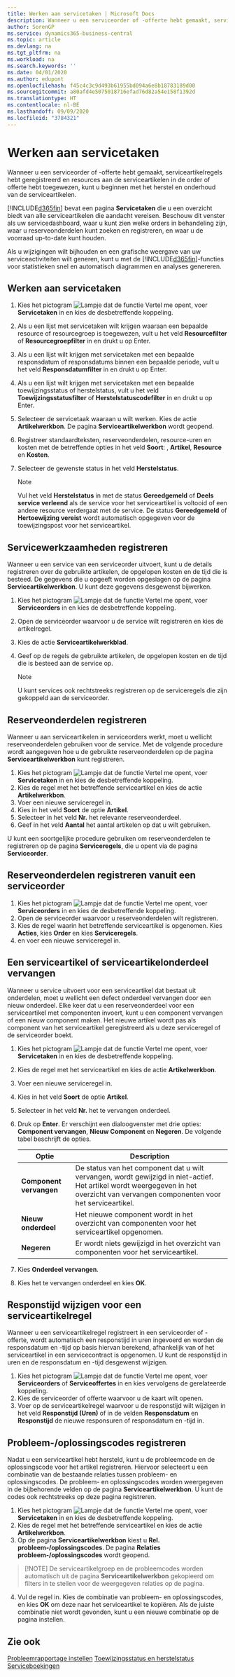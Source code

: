 ```yaml
---
title: Werken aan servicetaken | Microsoft Docs
description: Wanneer u een serviceorder of -offerte hebt gemaakt, serviceartikelregels hebt geregistreerd en resources aan de serviceartikelen in de order of offerte hebt toegewezen, kunt u beginnen met het herstel en onderhoud van de serviceartikelen.
author: SorenGP
ms.service: dynamics365-business-central
ms.topic: article
ms.devlang: na
ms.tgt_pltfrm: na
ms.workload: na
ms.search.keywords: ''
ms.date: 04/01/2020
ms.author: edupont
ms.openlocfilehash: f45c4c3c9d493b61955bd094a6e8b18783189d00
ms.sourcegitcommit: a80afd4e5075018716efad76d82a54e158f1392d
ms.translationtype: HT
ms.contentlocale: nl-BE
ms.lasthandoff: 09/09/2020
ms.locfileid: "3784321"
---
```

# <a name="work-on-service-tasks"></a>Werken aan servicetaken
Wanneer u een serviceorder of -offerte hebt gemaakt, serviceartikelregels hebt geregistreerd en resources aan de serviceartikelen in de order of offerte hebt toegewezen, kunt u beginnen met het herstel en onderhoud van de serviceartikelen.  

[!INCLUDE[d365fin](includes/d365fin_md.md)] bevat een pagina **Servicetaken** die u een overzicht biedt van alle serviceartikelen die aandacht vereisen. Beschouw dit venster als uw servicedashboard, waar u kunt zien welke orders in behandeling zijn, waar u reserveonderdelen kunt zoeken en registreren, en waar u de voorraad up-to-date kunt houden.  

Als u wijzigingen wilt bijhouden en een grafische weergave van uw serviceactiviteiten wilt generen, kunt u met de [!INCLUDE[d365fin](includes/d365fin_md.md)]-functies voor statistieken snel en automatisch diagrammen en analyses genereren.  

## <a name="to-work-on-a-service-task"></a>Werken aan servicetaken  
1. Kies het pictogram ![Lampje dat de functie Vertel me opent](media/ui-search/search_small.png "Vertel me wat u wilt doen"), voer **Servicetaken** in en kies de desbetreffende koppeling.
2. Als u een lijst met servicetaken wilt krijgen waaraan een bepaalde resource of resourcegroep is toegewezen, vult u het veld **Resourcefilter** of **Resourcegroepfilter** in en drukt u op Enter.  
3. Als u een lijst wilt krijgen met servicetaken met een bepaalde responsdatum of responsdatums binnen een bepaalde periode, vult u het veld **Responsdatumfilter** in en drukt u op Enter.  
4. Als u een lijst wilt krijgen met servicetaken met een bepaalde toewijzingsstatus of herstelstatus, vult u het veld **Toewijzingsstatusfilter** of **Herstelstatuscodefilter** in en drukt u op Enter.  
5. Selecteer de servicetaak waaraan u wilt werken. Kies de actie **Artikelwerkbon**. De pagina **Serviceartikelwerkbon** wordt geopend.  
6. Registreer standaardteksten, reserveonderdelen, resource-uren en kosten met de betreffende opties in het veld **Soort**: <Blank>, **Artikel**, **Resource** en **Kosten**.  
7. Selecteer de gewenste status in het veld **Herstelstatus**.  

   > [!NOTE]  
   >  Vul het veld **Herstelstatus** in met de status **Gereedgemeld** of **Deels service verleend** als de service voor het serviceartikel is voltooid of een andere resource verdergaat met de service. De status **Gereedgemeld** of **Hertoewijzing vereist** wordt automatisch opgegeven voor de toewijzingspost voor het serviceartikel.  

## <a name="to-register-service-operations"></a>Servicewerkzaamheden registreren  
Wanneer u een service van een serviceorder uitvoert, kunt u de details registreren over de gebruikte artikelen, de opgelopen kosten en de tijd die is besteed. De gegevens die u opgeeft worden opgeslagen op de pagina **Serviceartikelwerkbon**. U kunt deze gegevens desgewenst bijwerken.

1. Kies het pictogram ![Lampje dat de functie Vertel me opent](media/ui-search/search_small.png "Vertel me wat u wilt doen"), voer **Serviceorders** in en kies de desbetreffende koppeling.  
2. Open de serviceorder waarvoor u de service wilt registreren en kies de artikelregel.  
3. Kies de actie **Serviceartikelwerkblad**.  
4. Geef op de regels de gebruikte artikelen, de opgelopen kosten en de tijd die is besteed aan de service op.  

   > [!NOTE]  
   >  U kunt services ook rechtstreeks registreren op de serviceregels die zijn gekoppeld aan de serviceorder.  

## <a name="to-register-spare-parts"></a>Reserveonderdelen registreren  
Wanneer u aan serviceartikelen in serviceorders werkt, moet u wellicht reserveonderdelen gebruiken voor de service. Met de volgende procedure wordt aangegeven hoe u de gebruikte reserveonderdelen op de pagina **Serviceartikelwerkbon** kunt registreren.  

1. Kies het pictogram ![Lampje dat de functie Vertel me opent](media/ui-search/search_small.png "Vertel me wat u wilt doen"), voer **Servicetaken** in en kies de desbetreffende koppeling.
2. Kies de regel met het betreffende serviceartikel en kies de actie **Artikelwerkbon**.  
3. Voer een nieuwe serviceregel in.  
4. Kies in het veld **Soort** de optie **Artikel**.  
5. Selecteer in het veld **Nr.** het relevante reserveonderdeel.  
6. Geef in het veld **Aantal** het aantal artikelen op dat u wilt gebruiken.  

 U kunt een soortgelijke procedure gebruiken om reserveonderdelen te registreren op de pagina **Serviceregels**, die u opent via de pagina **Serviceorder**.  

## <a name="to-register-spare-parts-from-a-service-order"></a>Reserveonderdelen registreren vanuit een serviceorder  
1. Kies het pictogram ![Lampje dat de functie Vertel me opent](media/ui-search/search_small.png "Vertel me wat u wilt doen"), voer **Serviceorders** in en kies de desbetreffende koppeling.  
2. Open de serviceorder waarvoor u reserveonderdelen wilt registreren.  
3. Kies de regel waarin het betreffende serviceartikel is opgenomen. Kies **Acties**, kies **Order** en kies **Serviceregels**.  
4. en voer een nieuwe serviceregel in.  

## <a name="to-replace-a-service-item-or-a-service-item-component"></a>Een serviceartikel of serviceartikelonderdeel vervangen  
Wanneer u service uitvoert voor een serviceartikel dat bestaat uit onderdelen, moet u wellicht een defect onderdeel vervangen door een nieuw onderdeel. Elke keer dat u een reserveonderdeel voor een serviceartikel met componenten invoert, kunt u een component vervangen of een nieuw component maken. Het nieuwe artikel wordt pas als component van het serviceartikel geregistreerd als u deze serviceregel of de serviceorder boekt.

1. Kies het pictogram ![Lampje dat de functie Vertel me opent](media/ui-search/search_small.png "Vertel me wat u wilt doen"), voer **Servicetaken** in en kies de desbetreffende koppeling.
2. Kies de regel met het serviceartikel en kies de actie **Artikelwerkbon**.  
3. Voer een nieuwe serviceregel in.  
4. Kies in het veld **Soort** de optie **Artikel**.  
5. Selecteer in het veld **Nr.** het te vervangen onderdeel.  
6. Druk op **Enter**. Er verschijnt een dialoogvenster met drie opties: **Component vervangen**, **Nieuw Component** en **Negeren**. De volgende tabel beschrijft de opties.  

    |Optie | Description|  
    |----------------------------------|---------------------------------------|  
    |**Component vervangen**|De status van het component dat u wilt vervangen, wordt gewijzigd in niet-actief. Het artikel wordt weergegeven in het overzicht van vervangen componenten voor het serviceartikel.|  
    |**Nieuw onderdeel**|Het nieuwe component wordt in het overzicht van componenten voor het serviceartikel opgenomen.|  
    |**Negeren**|Er wordt niets gewijzigd in het overzicht van componenten voor het serviceartikel.|  

7. Kies **Onderdeel vervangen**.  
8. Kies het te vervangen onderdeel en kies **OK**.  

## <a name="to-change-the-response-time-for-a-service-item-line"></a>Responstijd wijzigen voor een serviceartikelregel  
Wanneer u een serviceartikelregel registreert in een serviceorder of -offerte, wordt automatisch een responstijd in uren ingevoerd en worden de responsdatum en -tijd op basis hiervan berekend, afhankelijk van of het serviceartikel in een servicecontract is opgenomen. U kunt de responstijd in uren en de responsdatum en -tijd desgewenst wijzigen.  

1. Kies het pictogram ![Lampje dat de functie Vertel me opent](media/ui-search/search_small.png "Vertel me wat u wilt doen"), voer **Serviceorders** of **Serviceoffertes** in en kies vervolgens de gerelateerde koppeling.  
2. Kies de serviceorder of offerte waarvoor u de kaart wilt openen.  
3. Voer op de serviceartikelregel waarvoor u de responstijd wilt wijzigen in het veld **Responstijd (Uren)** of in de velden **Responsdatum** en **Responstijd** de nieuwe responsuren of responsdatum en -tijd in.  

## <a name="to-register-faultresolution-codes"></a>Probleem-/oplossingscodes registreren  
Nadat u een serviceartikel hebt hersteld, kunt u de probleemcode en de oplossingscode voor het artikel registreren. Hiervoor selecteert u een combinatie van de bestaande relaties tussen probleem- en oplossingscodes. De probleem- en oplossingscodes worden weergegeven in de bijbehorende velden op de pagina **Serviceartikelwerkbon**. U kunt de codes ook rechtstreeks op deze pagina registreren.  

1. Kies het pictogram ![Lampje dat de functie Vertel me opent](media/ui-search/search_small.png "Vertel me wat u wilt doen"), voer **Servicetaken** in en kies de desbetreffende koppeling.
2. Kies de regel met het betreffende serviceartikel en kies de actie **Artikelwerkbon**.  
3. Op de pagina **Serviceartikelwerkbon** kiest u **Rel. probleem-/oplossingscodes**. De pagina **Relaties probleem-/oplossingscodes** wordt geopend.  

  >  [!NOTE]
  >  De serviceartikelgroep en de probleemcodes worden automatisch uit de pagina **Serviceartikelwerkbon** gekopieerd om filters in te stellen voor de weergegeven relaties op de pagina.  

4. Vul de regel in. Kies de combinatie van probleem- en oplossingscodes, en kies **OK** om deze naar het serviceartikel te kopiëren. Als de juiste combinatie niet wordt gevonden, kunt u een nieuwe combinatie op de pagina instellen.  

## <a name="see-also"></a>Zie ook  
[Probleemrapportage instellen](service-how-setup-fault-reporting.md)
[Toewijzingsstatus en herstelstatus](service-allocation-status-and-repair-status.md)  
[Serviceboekingen](service-service-posting.md)  
